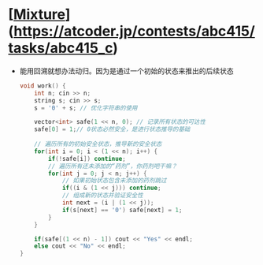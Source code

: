 # [[Mixture](https://atcoder.jp/contests/abc415/tasks/abc415_c)](https://atcoder.jp/contests/abc415/tasks/abc415_c)

- 能用回溯就想办法动归。因为是通过一个初始的状态来推出的后续状态

  ```cpp
  void work() {
      int n; cin >> n;
      string s; cin >> s;
      s = '0' + s; // 优化字符串的使用

      vector<int> safe(1 << n, 0); // 记录所有状态的可达性
      safe[0] = 1;// 0状态必然安全，是进行状态推导的基础
      
      // 遍历所有的初始安全状态，推导新的安全状态
      for(int i = 0; i < (1 << n); i++) {
          if(!safe[i]) continue;
          // 遍历所有还未添加的“药剂”，你药剂吧干嘛？
          for(int j = 0; j < n; j++) {
              // 如果初始状态包含未添加的药剂跳过
              if((i & (1 << j))) continue;
              // 组成新的状态并验证安全性
              int next = (i | (1 << j));
              if(s[next] == '0') safe[next] = 1;
          }
      }

      if(safe[(1 << n) - 1]) cout << "Yes" << endl;
      else cout << "No" << endl;
  }
  ```